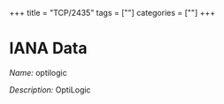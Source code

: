 +++
title = "TCP/2435"
tags = [""]
categories = [""]
+++

# IANA Data

_Name:_ optilogic

_Description:_ OptiLogic

